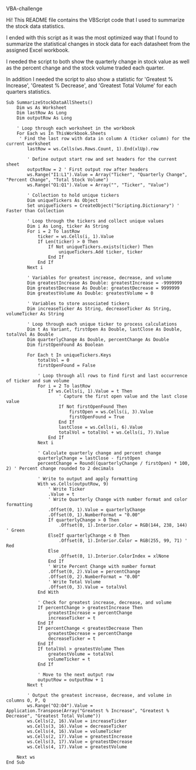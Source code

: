 VBA-challenge

Hi! This README file contains the VBScript code that I used to summarize the stock data statistics.

I ended with this script as it was the most optimized way that I found to summarize the statistical changes in stock data for each datasheet from the assigned Excel workbook.

I needed the script to both show the quarterly change in stock value as well as the percent change and the stock volume traded each quarter.

In addition I needed the script to also show a statistic for 'Greatest % Increase', 'Greatest % Decrease', and 'Greatest Total Volume' for each quarters statistics.

    Sub SummarizeStockDataAllSheets()
        Dim ws As Worksheet
        Dim lastRow As Long
        Dim outputRow As Long
    
        ' Loop through each worksheet in the workbook
        For Each ws In ThisWorkbook.Sheets
         ' Find the last row with data in column A (ticker column) for the current worksheet
            lastRow = ws.Cells(ws.Rows.Count, 1).End(xlUp).row
        
            ' Define output start row and set headers for the current sheet
            outputRow = 2 ' First output row after headers
            ws.Range("I1:L1").Value = Array("Ticker", "Quarterly Change", "Percent Change", "Total Stock Volume")
            ws.Range("O1:Q1").Value = Array("", "Ticker", "Value")
        
            ' Collection to hold unique tickers
            Dim uniqueTickers As Object
            Set uniqueTickers = CreateObject("Scripting.Dictionary") ' Faster than Collection
        
            ' Loop through the tickers and collect unique values
            Dim i As Long, ticker As String
            For i = 2 To lastRow
                ticker = ws.Cells(i, 1).Value
                If Len(ticker) > 0 Then
                    If Not uniqueTickers.exists(ticker) Then
                        uniqueTickers.Add ticker, ticker
                    End If
                End If
            Next i
        
            ' Variables for greatest increase, decrease, and volume
            Dim greatestIncrease As Double: greatestIncrease = -9999999
            Dim greatestDecrease As Double: greatestDecrease = 9999999
            Dim greatestVolume As Double: greatestVolume = 0
        
            ' Variables to store associated tickers
            Dim increaseTicker As String, decreaseTicker As String, volumeTicker As String
        
            ' Loop through each unique ticker to process calculations
            Dim t As Variant, firstOpen As Double, lastClose As Double, totalVol As Double
            Dim quarterlyChange As Double, percentChange As Double
            Dim firstOpenFound As Boolean
        
            For Each t In uniqueTickers.Keys
                totalVol = 0
                firstOpenFound = False
            
                ' Loop through all rows to find first and last occurrence of ticker and sum volume
                For i = 2 To lastRow
                    If ws.Cells(i, 1).Value = t Then
                        ' Capture the first open value and the last close value
                        If Not firstOpenFound Then
                            firstOpen = ws.Cells(i, 3).Value
                            firstOpenFound = True
                        End If
                        lastClose = ws.Cells(i, 6).Value
                        totalVol = totalVol + ws.Cells(i, 7).Value
                    End If
                Next i

                ' Calculate quarterly change and percent change
                quarterlyChange = lastClose - firstOpen
                percentChange = Round((quarterlyChange / firstOpen) * 100, 2) ' Percent change rounded to 2 decimals

                ' Write to output and apply formatting
                With ws.Cells(outputRow, 9)
                    ' Write Ticker
                    .Value = t
                    ' Write Quarterly Change with number format and color formatting
                    .Offset(0, 1).Value = quarterlyChange
                    .Offset(0, 1).NumberFormat = "0.00"
                    If quarterlyChange > 0 Then
                        .Offset(0, 1).Interior.Color = RGB(144, 238, 144) ' Green
                    ElseIf quarterlyChange < 0 Then
                        .Offset(0, 1).Interior.Color = RGB(255, 99, 71) ' Red
                    Else
                        .Offset(0, 1).Interior.ColorIndex = xlNone
                    End If
                    ' Write Percent Change with number format
                    .Offset(0, 2).Value = percentChange
                    .Offset(0, 2).NumberFormat = "0.00"
                    ' Write Total Volume
                    .Offset(0, 3).Value = totalVol
                End With

                ' Check for greatest increase, decrease, and volume
                If percentChange > greatestIncrease Then
                    greatestIncrease = percentChange
                    increaseTicker = t
                End If
                If percentChange < greatestDecrease Then
                    greatestDecrease = percentChange
                    decreaseTicker = t
                End If
                If totalVol > greatestVolume Then
                    greatestVolume = totalVol
                    volumeTicker = t
                End If
            
                ' Move to the next output row
                outputRow = outputRow + 1
            Next t

            ' Output the greatest increase, decrease, and volume in columns O, P, Q
            ws.Range("O2:O4").Value = Application.Transpose(Array("Greatest % Increase", "Greatest % Decrease", "Greatest Total Volume"))
            ws.Cells(2, 16).Value = increaseTicker
            ws.Cells(3, 16).Value = decreaseTicker
            ws.Cells(4, 16).Value = volumeTicker
            ws.Cells(2, 17).Value = greatestIncrease
            ws.Cells(3, 17).Value = greatestDecrease
            ws.Cells(4, 17).Value = greatestVolume

        Next ws
    End Sub
